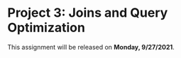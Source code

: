 # Project 3: Joins and Query Optimization

This assignment will be released on **Monday, 9/27/2021**.